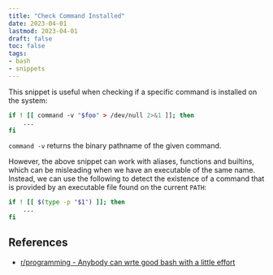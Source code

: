 ```yaml
---
title: "Check Command Installed"
date: 2023-04-01
lastmod: 2023-04-01
draft: false
toc: false
tags:
- bash
- snippets
---
```


This snippet is useful when checking if a specific command is installed on the
system:

```bash
if ! [[ command -v "$foo" > /dev/null 2>&1 ]]; then
	...
fi
```

`command -v` returns the binary pathname of the given command.

However, the above snippet can work with aliases, functions and builtins, which
can be misleading when we have an executable of the same name. Instead, we can
use the following to detect the existence of a command that is provided by an
executable file found on the current `PATH`:

```bash
if ! [[ $(type -p "$1") ]]; then
	...
fi
```

## References
- [r/programming - Anybody can wrte good bash with a little effort](https://www.reddit.com/r/programming/comments/esu8gu/anybody_can_write_good_bash_with_a_little_effort/ffdk2pl/)
